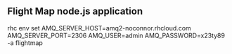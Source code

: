 Flight Map node.js application
------------------------------

rhc env set AMQ_SERVER_HOST=amq2-noconnor.rhcloud.com AMQ_SERVER_PORT=2306 AMQ_USER=admin AMQ_PASSWORD=x23ty89 -a flightmap

